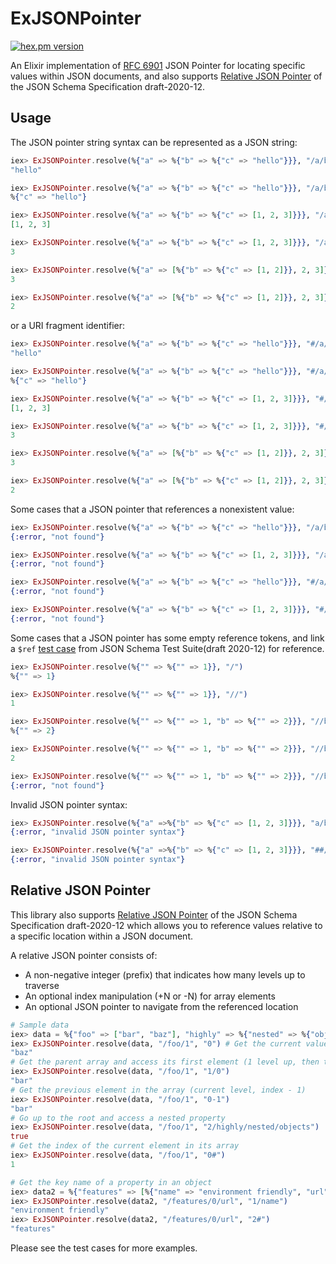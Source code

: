 # ExJSONPointer

[![hex.pm version](https://img.shields.io/hexpm/v/ex_json_pointer.svg?v=1)](https://hex.pm/packages/ex_json_pointer)

<!-- MDOC !-->

An Elixir implementation of [RFC 6901](https://www.rfc-editor.org/rfc/rfc6901.html) JSON Pointer for locating specific values within JSON documents, and also supports [Relative JSON Pointer](https://datatracker.ietf.org/doc/html/draft-bhutton-relative-json-pointer-00) of the JSON Schema Specification draft-2020-12.

## Usage

The JSON pointer string syntax can be represented as a JSON string:

```elixir
iex> ExJSONPointer.resolve(%{"a" => %{"b" => %{"c" => "hello"}}}, "/a/b/c")
"hello"

iex> ExJSONPointer.resolve(%{"a" => %{"b" => %{"c" => "hello"}}}, "/a/b")
%{"c" => "hello"}

iex> ExJSONPointer.resolve(%{"a" => %{"b" => %{"c" => [1, 2, 3]}}}, "/a/b/c")
[1, 2, 3]

iex> ExJSONPointer.resolve(%{"a" => %{"b" => %{"c" => [1, 2, 3]}}}, "/a/b/c/2")
3

iex> ExJSONPointer.resolve(%{"a" => [%{"b" => %{"c" => [1, 2]}}, 2, 3]}, "/a/2")
3

iex> ExJSONPointer.resolve(%{"a" => [%{"b" => %{"c" => [1, 2]}}, 2, 3]}, "/a/0/b/c/1")
2
```

or a URI fragment identifier:

```elixir
iex> ExJSONPointer.resolve(%{"a" => %{"b" => %{"c" => "hello"}}}, "#/a/b/c")
"hello"

iex> ExJSONPointer.resolve(%{"a" => %{"b" => %{"c" => "hello"}}}, "#/a/b")
%{"c" => "hello"}

iex> ExJSONPointer.resolve(%{"a" => %{"b" => %{"c" => [1, 2, 3]}}}, "#/a/b/c")
[1, 2, 3]

iex> ExJSONPointer.resolve(%{"a" => %{"b" => %{"c" => [1, 2, 3]}}}, "#/a/b/c/2")
3

iex> ExJSONPointer.resolve(%{"a" => [%{"b" => %{"c" => [1, 2]}}, 2, 3]}, "#/a/2")
3

iex> ExJSONPointer.resolve(%{"a" => [%{"b" => %{"c" => [1, 2]}}, 2, 3]}, "#/a/0/b/c/1")
2
```

Some cases that a JSON pointer that references a nonexistent value:

```elixir
iex> ExJSONPointer.resolve(%{"a" => %{"b" => %{"c" => "hello"}}}, "/a/b/d")
{:error, "not found"}

iex> ExJSONPointer.resolve(%{"a" => %{"b" => %{"c" => [1, 2, 3]}}}, "/a/b/c/4")
{:error, "not found"}

iex> ExJSONPointer.resolve(%{"a" => %{"b" => %{"c" => "hello"}}}, "#/a/b/d")
{:error, "not found"}

iex> ExJSONPointer.resolve(%{"a" => %{"b" => %{"c" => [1, 2, 3]}}}, "#/a/b/c/4")
{:error, "not found"}
```

Some cases that a JSON pointer has some empty reference tokens, and link a `$ref` [test case](https://github.com/json-schema-org/JSON-Schema-Test-Suite/blob/main/tests/draft2020-12/ref.json#L1023) from JSON Schema Test Suite(draft 2020-12) for reference.

```elixir
iex> ExJSONPointer.resolve(%{"" => %{"" => 1}}, "/")
%{"" => 1} 

iex> ExJSONPointer.resolve(%{"" => %{"" => 1}}, "//")
1

iex> ExJSONPointer.resolve(%{"" => %{"" => 1, "b" => %{"" => 2}}}, "//b")
%{"" => 2}

iex> ExJSONPointer.resolve(%{"" => %{"" => 1, "b" => %{"" => 2}}}, "//b/")
2

iex> ExJSONPointer.resolve(%{"" => %{"" => 1, "b" => %{"" => 2}}}, "//b///")
{:error, "not found"}
```

Invalid JSON pointer syntax:

```elixir
iex> ExJSONPointer.resolve(%{"a" =>%{"b" => %{"c" => [1, 2, 3]}}}, "a/b")
{:error, "invalid JSON pointer syntax"}

iex> ExJSONPointer.resolve(%{"a" =>%{"b" => %{"c" => [1, 2, 3]}}}, "##/a")
{:error, "invalid JSON pointer syntax"}

```

## Relative JSON Pointer

This library also supports [Relative JSON Pointer](https://datatracker.ietf.org/doc/html/draft-bhutton-relative-json-pointer-00) of the JSON Schema Specification draft-2020-12 which allows you to reference values relative to a specific location within a JSON document.

A relative JSON pointer consists of:
- A non-negative integer (prefix) that indicates how many levels up to traverse
- An optional index manipulation (+N or -N) for array elements
- An optional JSON pointer to navigate from the referenced location

```elixir
# Sample data
iex> data = %{"foo" => ["bar", "baz"], "highly" => %{"nested" => %{"objects" => true}}}
iex> ExJSONPointer.resolve(data, "/foo/1", "0") # Get the current value (0 levels up)
"baz"
# Get the parent array and access its first element (1 level up, then to index 0)
iex> ExJSONPointer.resolve(data, "/foo/1", "1/0")
"bar"
# Get the previous element in the array (current level, index - 1)
iex> ExJSONPointer.resolve(data, "/foo/1", "0-1")
"bar"
# Go up to the root and access a nested property
iex> ExJSONPointer.resolve(data, "/foo/1", "2/highly/nested/objects")
true
# Get the index of the current element in its array
iex> ExJSONPointer.resolve(data, "/foo/1", "0#")
1

# Get the key name of a property in an object
iex> data2 = %{"features" => [%{"name" => "environment friendly", "url" => "http://example.com"}]}
iex> ExJSONPointer.resolve(data2, "/features/0/url", "1/name")
"environment friendly"
iex> ExJSONPointer.resolve(data2, "/features/0/url", "2#")
"features"
```

Please see the test cases for more examples.